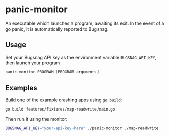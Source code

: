 # panic-monitor

An executable which launches a program, awaiting its exit. In the event of
a go panic, it is automatically reported to Bugsnag.

## Usage

Set your Bugsnag API key as the environment variable `BUGSNAG_API_KEY`, then
launch your program

```sh
panic-monitor PROGRAM [PROGRAM arguments]
```

## Examples

Build one of the example crashing apps using `go build`:

```sh
go build features/fixtures/map-readwrite/main.go
```

Then run it using the monitor:

```sh
BUGSNAG_API_KEY="your-api-key-here" ./panic-monitor ./map-readwrite
```
